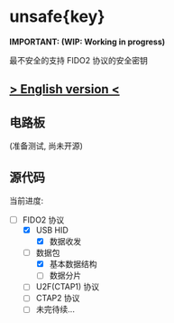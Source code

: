# unsafe{key}

**IMPORTANT: (WIP: Working in progress)**

最不安全的支持 FIDO2 协议的安全密钥

## [> English version <](./README.md)

## 电路板

(准备测试, 尚未开源)

## 源代码

当前进度:

- [ ] FIDO2 协议
  - [x] USB HID
    - [x] 数据收发
  - [ ] 数据包
    - [x] 基本数据结构
    - [ ] 数据分片
  - [ ] U2F(CTAP1) 协议
  - [ ] CTAP2 协议
  - [ ] 未完待续...
